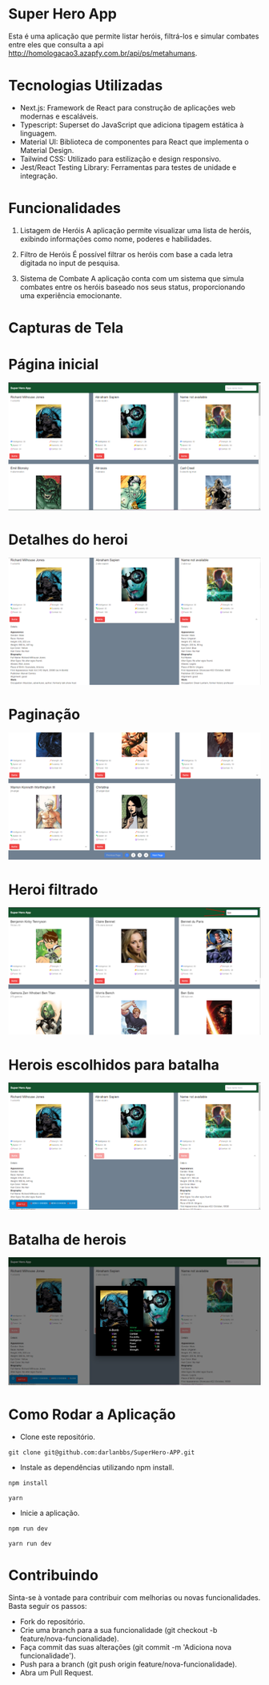 # Super Hero App


Esta é uma aplicação que permite listar heróis, filtrá-los e simular combates entre eles que consulta a api http://homologacao3.azapfy.com.br/api/ps/metahumans.


# Tecnologias Utilizadas
- Next.js: Framework de React para construção de aplicações web modernas e escaláveis.
- Typescript: Superset do JavaScript que adiciona tipagem estática à linguagem.
- Material UI: Biblioteca de componentes para React que implementa o Material Design.
- Tailwind CSS: Utilizado para estilização e design responsivo.
- Jest/React Testing Library: Ferramentas para testes de unidade e integração.

# Funcionalidades
1. Listagem de Heróis
A aplicação permite visualizar uma lista de heróis, exibindo informações como nome, poderes e habilidades.

2. Filtro de Heróis
É possível filtrar os heróis com base a cada letra digitada no input de pesquisa.

3. Sistema de Combate
A aplicação conta com um sistema que simula combates entre os heróis baseado nos seus status, proporcionando uma experiência emocionante.

# Capturas de Tela

# Página inicial
  ![Web1](https://github.com/darlanbbs/SuperHero-APP/blob/main/layout/homepage.png)

# Detalhes do heroi

 ![Web1](https://github.com/darlanbbs/SuperHero-APP/blob/main/layout/detalhes.png)

 # Paginação

   ![Web1](https://github.com/darlanbbs/SuperHero-APP/blob/main/layout/pagination.png)

  # Heroi filtrado

  ![Web1](https://github.com/darlanbbs/SuperHero-APP/blob/main/layout/filter.png)

  # Herois escolhidos para batalha

  ![Web1](https://github.com/darlanbbs/SuperHero-APP/blob/main/layout/herosChosen.png)

  # Batalha de herois

  ![Web1](https://github.com/darlanbbs/SuperHero-APP/blob/main/layout/battle.png)

  

# Como Rodar a Aplicação
- Clone este repositório.
 ```
git clone git@github.com:darlanbbs/SuperHero-APP.git  
```
- Instale as dependências utilizando npm install.

```
npm install
```
```
yarn
```  
- Inicie a aplicação.

```
npm run dev
```
```
yarn run dev
```  

# Contribuindo
Sinta-se à vontade para contribuir com melhorias ou novas funcionalidades. Basta seguir os passos:

- Fork do repositório.
- Crie uma branch para a sua funcionalidade (git checkout -b feature/nova-funcionalidade).
- Faça commit das suas alterações (git commit -m 'Adiciona nova funcionalidade').
- Push para a branch (git push origin feature/nova-funcionalidade).
- Abra um Pull Request.
